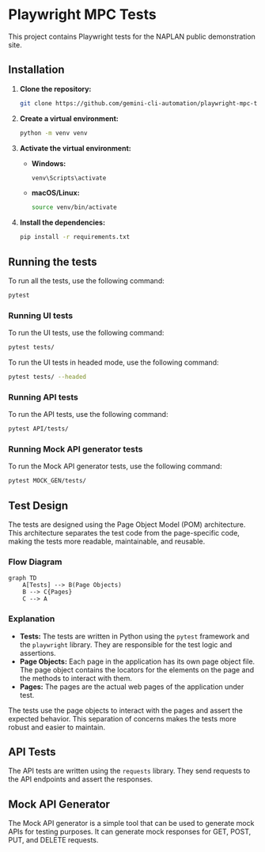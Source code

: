 # Playwright MPC Tests

This project contains Playwright tests for the NAPLAN public demonstration site.

## Installation

1. **Clone the repository:**
   ```bash
   git clone https://github.com/gemini-cli-automation/playwright-mpc-tests.git
   ```

2. **Create a virtual environment:**
   ```bash
   python -m venv venv
   ```

3. **Activate the virtual environment:**
   - **Windows:**
     ```bash
     venv\Scripts\activate
     ```
   - **macOS/Linux:**
     ```bash
     source venv/bin/activate
     ```

4. **Install the dependencies:**
   ```bash
   pip install -r requirements.txt
   ```

## Running the tests

To run all the tests, use the following command:

```bash
pytest
```

### Running UI tests

To run the UI tests, use the following command:

```bash
pytest tests/
```

To run the UI tests in headed mode, use the following command:

```bash
pytest tests/ --headed
```

### Running API tests

To run the API tests, use the following command:

```bash
pytest API/tests/
```

### Running Mock API generator tests

To run the Mock API generator tests, use the following command:

```bash
pytest MOCK_GEN/tests/
```

## Test Design

The tests are designed using the Page Object Model (POM) architecture. This architecture separates the test code from the page-specific code, making the tests more readable, maintainable, and reusable.

### Flow Diagram

```mermaid
graph TD
    A[Tests] --> B(Page Objects)
    B --> C{Pages}
    C --> A
```

### Explanation

- **Tests:** The tests are written in Python using the `pytest` framework and the `playwright` library. They are responsible for the test logic and assertions.
- **Page Objects:** Each page in the application has its own page object file. The page object contains the locators for the elements on the page and the methods to interact with them.
- **Pages:** The pages are the actual web pages of the application under test.

The tests use the page objects to interact with the pages and assert the expected behavior. This separation of concerns makes the tests more robust and easier to maintain.

## API Tests

The API tests are written using the `requests` library. They send requests to the API endpoints and assert the responses.

## Mock API Generator

The Mock API generator is a simple tool that can be used to generate mock APIs for testing purposes. It can generate mock responses for GET, POST, PUT, and DELETE requests.
